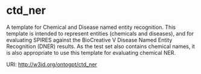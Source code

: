 # ctd_ner

A template for Chemical and Disease named entity recognition.
This template is intended to represent entities (chemicals and diseases), and for evaluating SPIRES against the BioCreative V Disease Named Entity Recognition (DNER) results. As the test set also contains chemical names, it is also appropriate to use this template for evaluating chemical NER.

URI: http://w3id.org/ontogpt/ctd_ner


